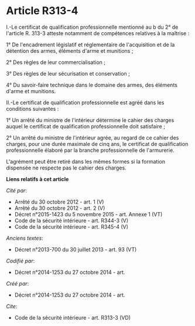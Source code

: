 # Article R313-4

I.-Le certificat de qualification professionnelle mentionné au b du 2° de l'article R. 313-3 atteste notamment de compétences
relatives à la maîtrise : 

1° De l'encadrement législatif et réglementaire de l'acquisition et de la détention des armes, éléments d'arme et
munitions ; 

2° Des règles de leur commercialisation ; 

3° Des règles de leur sécurisation et conservation ; 

4° Du savoir-faire technique dans le domaine des armes, des éléments d'arme et munitions. 

II.-Le certificat de qualification professionnelle est agréé dans les conditions suivantes : 

1° Un arrêté du ministre de l'intérieur détermine le cahier des charges auquel le certificat de qualification professionnelle
doit satisfaire ; 

2° Un arrêté du ministre de l'intérieur agrée, au regard de ce cahier des charges, pour une durée maximale de cinq ans, le
certificat de qualification professionnelle élaboré par la branche professionnelle de l'armurerie. 

L'agrément peut être retiré dans les mêmes formes si la formation dispensée ne respecte pas le cahier des charges.

**Liens relatifs à cet article**

_Cité par_:

  - Arrêté du 30 octobre 2012 - art. 1 (V)
  - Arrêté du 30 octobre 2012 - art. 2 (V)
  - Décret n°2015-1423 du 5 novembre 2015 - art. Annexe 1 (VT)
  - Code de la sécurité intérieure - art. R344-3 (V)
  - Code de la sécurité intérieure - art. R345-4 (V)

_Anciens textes_:

  - Décret n°2013-700 du 30 juillet 2013 - art. 93 (VT)

_Codifié par_:

  - Décret n°2014-1253 du 27 octobre 2014 - art.

_Créé par_:

  - Décret n°2014-1253 du 27 octobre 2014 - art.

_Cite_:

  - Code de la sécurité intérieure - art. R313-3 (VD)

